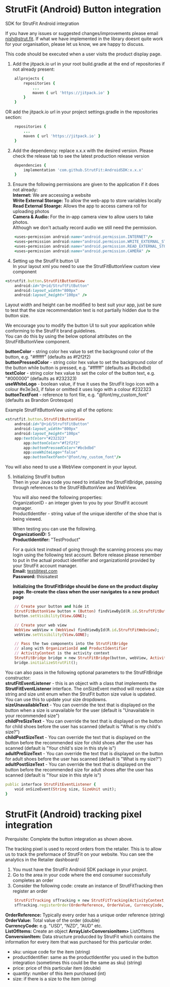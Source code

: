 # StrutFit (Android) Button integration
SDK for StrutFit Android integration

If you have any issues or suggested changes/improvements please email nish@strut.fit. 
If what we have implemented in the library doesnt quite work for your organisation, please let us know, we are happy to discuss.

This code should be executed when a user visits the product display page.


1. Add the jitpack.io url in your root build.gradle at the end of repositories if not already present:
```ruby
	allprojects {
		repositories {
			...
			maven { url 'https://jitpack.io' }
		}
	}
```
OR add the jitpack.io url in your project settings.gradle in the repositories section:
```ruby
	repositories {
		...
		maven { url 'https://jitpack.io' }
	}
``` 
  
2. Add the dependency: replace x.x.x with the desired version. Please check the release tab to see the latest production release version
```ruby
	dependencies {
		implementation 'com.github.StrutFit:AndroidSDK:x.x.x'
	}
```

3. Ensure the following permissions are given to the application if it does not already:  
	**Internet:** We are accessing a website  
	**Write External Storage:** To allow the web-app to store variables locally  
	**Read External Stoarge:** Allows the app to access camera roll for uploading photos  
	**Camera & Audio:** For the in-app camera view to allow users to take photos.  
			Although we don't actually record audio we still need the permission.
```ruby
	<uses-permission android:name="android.permission.INTERNET"/>
	<uses-permission android:name="android.permission.WRITE_EXTERNAL_STORAGE" />
	<uses-permission android:name="android.permission.READ_EXTERNAL_STORAGE" />
	<uses-permission android:name="android.permission.CAMERA" />
```

4. Setting up the StrutFit button UI  
	In your layout xml you need to use the StrutFitButtonView custom view component
```ruby
<strutfit.button.StrutFitButtonView
	android:id="@+id/StruftFitButton"
	android:layout_width="800px"
	android:layout_height="100px" />
```  

Layout width and height can be modified to best suit your app, just be sure to test that the size recommendation text is not partially hidden due to the button size.  

We encourage you to modify the button UI to suit your application while conforming to the StrutFit brand guidelines.  
You can do this by using the below optional attributes on the StrutFitButtonView component.  

**buttonColor** - string color hex value to set the background color of the button, e.g. "#ffffff" (defaults as #f2f2f2)  
**buttonPressedColor** - string color hex value to set the background color of the button while button is pressed, e.g. "#ffffff" (defaults as #bcbdbd)  
**textColor** - string color hex value to set the color of the button text, e.g. "#000000" (defaults as #232323)  
**useWhiteLogo** - boolean value, if true it uses the StrutFit logo icon with a colour #e3e3e3, if false or omitted it uses logo with a colour #232323  
**buttonTextFont** - reference to font file, e.g. "@font/my_custom_font" (defaults as Brandon Grotesque)  

Example StrutFitButtonView using all of the options:
```ruby
<strutfit.button.StrutFitButtonView
	android:id="@+id/StruftFitButton"
	android:layout_width="800px"
	android:layout_height="100px"
	app:textColor="#232323"
        app:buttonColor="#f2f2f2"
        app:buttonPressedColor="#bcbdbd"
        app:useWhiteLogo="false"
        app:buttonTextFont="@font/my_custom_font"/>
```  

You will also need to use a WebView component in your layout.  
	
5. Initializing StrutFit button  
	Then in your Java code you need to intialize the StrutFitBridge, passing through references to the StrutFitButtonView and WebView.  

	You will also need the following properties:  
	OrganizationID - an integer given to you by your StrutFit account manager.  
	ProductIdentifer  - string value of the unique identifer of the shoe that is being viewed.  

	When testing you can use the following.  
	**OrganizationID:** 5  
	**ProductIdentifer:** "TestProduct" 

	For a quick test instead of going through the scanning process you may login using the following test account. 
	Before release please remember to put in the actual product identifier and organizationId provided by your StrutFit account manager.  
	**Email:** test@test.com  
	**Password:** thisisatest  

	**Initializing the StrutFitBridge should be done on the product display page.
	Re-create the class when the user navigates to a new product page**

```ruby
	// Create your button and hide it
	StrutFitButtonView button = (Button) findViewById(R.id.StruftFitButton);
	button.setVisibility(View.GONE);

	// Create your web view
	WebView webView = (WebView) findViewById(R.id.StruftFitWebview);
	webView.setVisibility(View.GONE);

	// Pass the two components into the StrutFitBridge
	// along with OrganizationId and ProductIdentifier
	// ActivityContext is the activity context  
	StrutFitBridge bridge = new StrutFitBridge(button, webView, ActivityContext, OrganizationID, ProductIdentifier);
	bridge.initializeStrutFit();
```
You can also pass in the following optional parameters to the StrutFitBridge constructor:  
**strutFitEventListener** - this is an object with a class that implements the **StrutFitEventListener** interface. The onSizeEvent method will receive a size string and size unit enum when the StrutFit button size value is updated. You can use this to update your size dropdowns.   
**sizeUnavailableText** - You can override the text that is displayed on the button when a size is unavailable for the user (default is "Unavailable in your recommended size")  
**childPreSizeText** - You can override the text that is displayed on the button for child shoes before the user has scanned (default is "What is my child's size?")  
**childPostSizeText** - You can override the text that is displayed on the button before the recommended size for child shoes after the user has scanned (default is "Your child's size in this style is")  
**adultPreSizeText** - You can override the text that is displayed on the button for adult shoes before the user has scanned  (default is "What is my size?")  
**adultPostSizeText** - You can override the text that is displayed on the button before the recommended size for adult shoes after the user has scanned (default is "Your size in this style is")  
 
```ruby
public interface StrutFitEventListener {
    void onSizeEvent(String size, SizeUnit unit);
}

```

# StrutFit (Android) tracking pixel integration
Prerquisite: Complete the button integration as shown above.

The tracking pixel is used to record orders from the retailer. This is to allow us to track the preformace of StrutFit on your website.
You can see the analytics in the Retailer dashboard/

1. You must have the StrutFit Android SDK package in your project.
2. Go to the area in your code where the end consumer successfully completes an order
3. Consider the following code: create an instance of StrutFitTracking then register an order

```ruby
	StrutFitTracking sfTracking = new StrutFitTracking(ActivityContext, OrganizationID);
	sfTracking.registerOrder(OrderReference, OrderValue, CurrencyCode, ListOfItems);
```
**OrderReference:** Typically every order has a unique order reference (string)  
**OrderValue:** Total value of the order (double)  
**CurrencyCode:** e.g. "USD", "NZD", "AUD" etc.  
**ListOfItems:** Create an object **ArrayList&lt;ConversionItem&gt;** ListOfItems  
**ConversionItem:** Data structure producded by StrutFit which contains the information for every item that was purchased for this particular order.  
* sku: unique code for the item (string)  
* productIdentifier: same as the productIdentifer you used in the button integration (sometimes this could be the same as sku) (string)  
* price: price of this particular item (double)  
* quantity: number of this item purchased (int)  
* size: if there is a size to the item (string)
	
